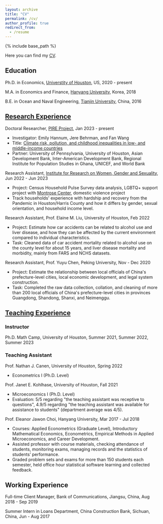 ```yaml
---
layout: archive
title: "CV"
permalink: /cv/
author_profile: true
redirect_from:
  - /resume
---
```


{% include base_path %}

Here you can find my <a href="/files/YujieZhang_CV_2303.pdf">CV</a>.

Education
------

Ph.D. in Economics, [Universtity of Houston](https://www.uh.edu/class/economics/), US, 2020 - present 

M.A. in Economics and Finance, [Hanyang University](https://econ.hanyang.ac.kr/), Korea, 2018 

B.E. in Ocean and Naval Engineering, [Tianjin University](http://www.tju.edu.cn/english/index.htm), China, 2016

[Research Experience](https://yujiezhangecon.github.io/research/)
------

<!-- 
### Working Papers and Work in Progress

"Are Disasters Disastrous for Learning? Evidence from Seven Asian Countries", with Jere Behrman, Emily Hannum, Minhaj Mahmud, and Fan Wang (Presentations: [ADBI Conference on Increasing the Resilience of Education Systems in Asia and the Pacific](https://www.adb.org/news/events/increasing-the-resilience-of-education-systems-in-asia-and-the-pacific), 

"Gender-differed Sibling Effect on Health Outcomes"

### Research Experience
-->

Doctoral Researcher, [PIRE Project](https://beta.nsf.gov/funding/opportunities/partnerships-international-research-education-pire-0), Jan 2023 - present
* Investigator: Emily Hannum, Jere Behrman, and Fan Wang
* Title: [Climate risk, pollution, and childhood inequalities in low- and middle-income countries](https://www.nsf.gov/awardsearch/showAward?AWD_ID=2230615)
* Partner: University of Pennsylvania, University of Houston, Asian Development Bank, Inter-American Development Bank, Regional Institute for Population Studies in Ghana, UNICEF, and World Bank

Research Assistant, [Institute for Research on Women, Gender and Sexuality](https://uh.edu/class/ws/irwgs/), Jun 2022 - Jun 2023
* Project: Census Household Pulse Survey data analysis, LGBTQ+ support project with [Montrose Center](https://montrosecenter.org/), domestic violence project
* Track households' experience with hardship and recovery from the Pandemic in Houston/Harris County and how it differs by gender, sexual orientation, and household income level. 

Research Assistant, Prof. Elaine M. Liu, University of Houston, Feb 2022
* Project: Estimate how car accidents can be related to alcohol use and liver disease, and how they can be affected by the current environment compared to individual characteristics. 
* Task: Cleaned data of car accident mortality related to alcohol use on the county level for about 15 years, and liver disease mortality and morbidity, mainly from FARS and NCHS datasets. 

Research Assistant, Prof. Yuyu Chen, Peking University, Nov - Dec 2020
* Project: Estimate the relationship between local officials of China's prefecture-level cities, local economic development, and legal system construction. 
* Task: Completed the raw data collection, collation, and cleaning of more than 200 local officials of China's prefecture-level cities in provinces Guangdong, Shandong, Shanxi, and Neimenggu. 

[Teaching Experience](https://yujiezhangecon.github.io/teaching/) 
------

### Instructor

Ph.D. Math Camp, University of Houston, Summer 2021, Summer 2022, Summer 2023

### Teaching Assistant 

Prof. Nathan J. Canen, University of Houston, Spring 2022
* Econometrics I (Ph.D. Level) 

Prof. Janet E. Kohlhase, University of Houston, Fall 2021
* Microeconomics I (Ph.D. Level)
* Evaluation: 5/5 regarding "the teaching assistant was receptive to questions", 4.9/5 regarding "the teaching assistant was available for assistance to students" (department average was 4/5).

Prof. Eleanor Jawon Choi, Hanyang University, Mar 2017 - Jul 2018
* Courses: Applied Econometrics (Graduate Level), Introductory Mathematical Economics, Econometrics, Empirical Methods in Applied Microeconomics, and Career Development.  
* Assisted professor with course materials, checking attendance of students, monitoring exams, managing records and the statistics of students’ performance. 
* Graded problem sets and exams for more than 150 students each semester, held office hour statistical software learning and collected feedback.

Working Experience 
------

Full-time Client Manager, Bank of Communications, Jiangsu, China, Aug 2018 - Sep 2019

Summer Intern in Loans Department, China Construction Bank, Sichuan, China, Jun - Aug 2017

